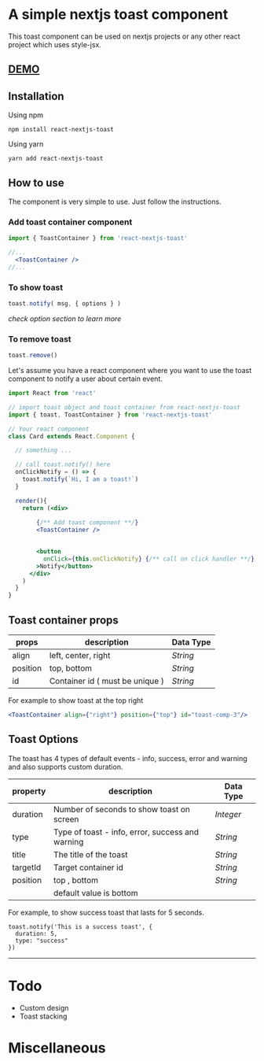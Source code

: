 # A simple nextjs toast component
This toast component can be used on nextjs projects or any other react project which uses style-jsx.

<h2><a href="https://ashwaniarya.github.io/react-nextjs-toast/">DEMO</a></h2>

## Installation

Using npm
```
npm install react-nextjs-toast
```

Using yarn 
```
yarn add react-nextjs-toast
```

## How to use

The component is very simple to use. Just follow the instructions.
### Add toast container component
```jsx
import { ToastContainer } from 'react-nextjs-toast'

//...
  <ToastContainer />
//...

```
### To show toast 
```jsx
toast.notify( msg, { options } )
```

*check option section to learn more* 
### To remove toast
```jsx
toast.remove()
```
Let's assume you have a react component where you want to use the toast component to notify a user about certain event.

```jsx
import React from 'react'

// import toast object and toast container from react-nextjs-toast
import { toast, ToastContainer } from 'react-nextjs-toast'

// Your react component
class Card extends React.Component {

  // something ...

  // call toast.notify() here
  onClickNotify = () => {
    toast.notify(`Hi, I am a toast!`)
  }

  render(){
    return (<div>
    
        {/** Add toast component **/}
        <ToastContainer />

        
        <button
          onClick={this.onClickNotify} {/** call on click handler **/}
        >Notify</button>
      </div>
    )
  }
}
```

## Toast container props

| props | description | Data Type |
|----------|-------------|-------|
| align    | left, center, right | *String* |
| position | top, bottom | *String*|
| id | Container id ( must be unique ) | *String* |

For example to show toast at the top right
```jsx
<ToastContainer align={"right"} position={"top"} id="toast-comp-3"/>
```

## Toast Options

The toast has 4 types of default events - info, success, error and warning and also supports custom duration.


| property | description | Data Type |
|----------|-------------|-------|
| duration | Number of seconds to show toast on screen | *Integer* |
| type     | Type of toast - info, error, success and warning | *String*|
| title    | The title of the toast | *String* |
| targetId | Target container id | *String* |
| position | top , bottom  | *String* | 
| | default value is bottom || 



For example, to show success toast that lasts for 5 seconds.
```
toast.notify('This is a success toast', {
  duration: 5,
  type: "success"
})
```

----

# Todo
* Custom design
* Toast stacking

# Miscellaneous

